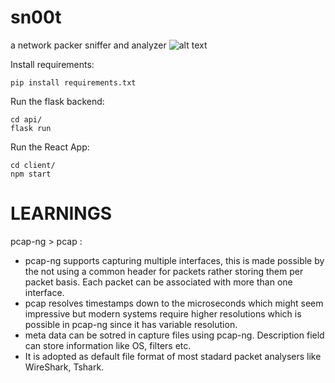 # sn00t

a network packer sniffer and analyzer
![alt text](https://i.ibb.co/pW7TnXF/snoot-5.png)

Install requirements:
```
pip install requirements.txt
```
Run the flask backend:
```
cd api/
flask run
```
Run the React App:
```
cd client/
npm start
```
# LEARNINGS

pcap-ng > pcap :

- pcap-ng supports capturing multiple interfaces, this is made possible by the not using a common header for packets rather storing them per packet basis. Each packet can be associated with more than one interface.
- pcap resolves timestamps down to the microseconds which might seem impressive but modern systems require higher resolutions which is possible in pcap-ng since it has variable resolution.
- meta data can be sotred in capture files using pcap-ng. Description field can store information like OS, filters etc.
- It is adopted as default file format of most stadard packet analysers like WireShark, Tshark.
